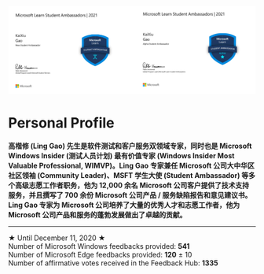 <img src="https://github.com/Lingggao/Lingggao/blob/master/Microsoft%20Learn%20Student%20Ambassador.png?raw=true" width = "50%" /><img src="https://github.com/Lingggao/Lingggao/blob/master/Alpha%20Student%20Ambassador.png?raw=true" width = "50%" />

# Personal Profile

**高楷修 (Ling Gao) 先生是软件测试和客户服务双领域专家，同时也是 Microsoft Windows Insider (测试人员计划) 最有价值专家 (Windows Insider Most Valuable Professional, WIMVP)。Ling Gao 专家兼任 Microsoft 公司大中华区社区领袖 (Community Leader)、MSFT 学生大使 (Student Ambassador) 等多个高级志愿工作者职务，他为 12,000 余名 Microsoft 公司客户提供了技术支持服务，并且撰写了 700 余份 Microsoft 公司产品 / 服务缺陷报告和意见建议书。Ling Gao 专家为 Microsoft 公司培养了大量的优秀人才和志愿工作者，他为 Microsoft 公司产品和服务的蓬勃发展做出了卓越的贡献。**

---
★ Until December 11, 2020 ★  
Number of Microsoft Windows feedbacks provided: **541**  
Number of Microsoft Edge feedbacks provided: **120** ± 10  
Number of affirmative votes received in the Feedback Hub: **1335**  
